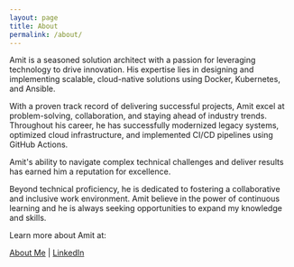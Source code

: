 ```yaml
---
layout: page
title: About
permalink: /about/
---
```


Amit is a seasoned solution architect with a passion for leveraging technology to drive innovation. His expertise lies in designing and implementing scalable, cloud-native solutions using Docker, Kubernetes, and Ansible. 

With a proven track record of delivering successful projects, Amit excel at problem-solving, collaboration, and staying ahead of industry trends.
Throughout his career, he has successfully modernized legacy systems, optimized cloud infrastructure, and implemented CI/CD pipelines using GitHub Actions. 

Amit's ability to navigate complex technical challenges and deliver results has earned him a reputation for excellence.

Beyond technical proficiency, he is dedicated to fostering a collaborative and inclusive work environment. Amit believe in the power of continuous learning and he is always seeking opportunities to expand my knowledge and skills.

Learn more about Amit at:

[About Me](https://profile.fyi/singham) | 
[LinkedIn](https://www.linkedin.com/in/cloudquestor/)
